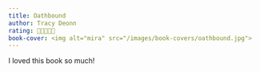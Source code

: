 ```yaml
---
title: Oathbound
author: Tracy Deonn
rating: 🌟🌟🌟🌟🌟
book-cover: <img alt="mira" src="/images/book-covers/oathbound.jpg">
---
```


I loved this book so much!